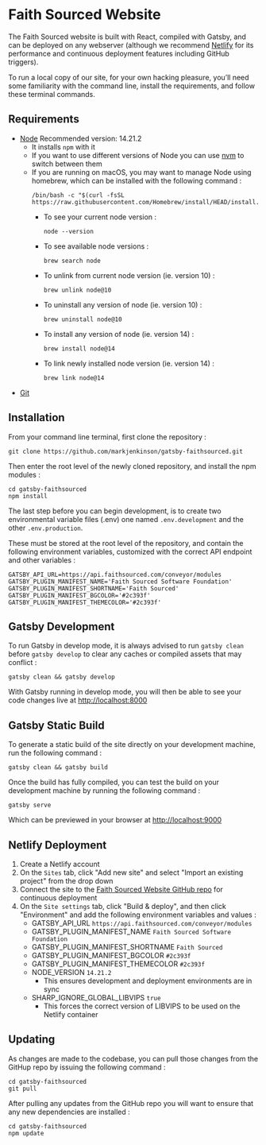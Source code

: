# Faith Sourced Website

The Faith Sourced website is built with React, compiled with Gatsby, and can be deployed on any webserver (although we recommend [Netlify](https://netlify.com) for its performance and continuous deployment features including GitHub triggers).

To run a local copy of our site, for your own hacking pleasure, you’ll need some familiarity with the command line, install the requirements, and follow these terminal commands.

## Requirements

* [Node](https://nodejs.org/en/download/) Recommended version: 14.21.2
  * It installs `npm` with it
  * If you want to use different versions of Node you can use [nvm](https://github.com/nvm-sh/nvm) to switch between them
  * If you are running on macOS, you may want to manage Node using homebrew, which can be installed with the following command : 
      ```zh
      /bin/bash -c "$(curl -fsSL https://raw.githubusercontent.com/Homebrew/install/HEAD/install.sh)"
      ```
    * To see your current node version :
        ```zh
        node --version
        ```
    * To see available node versions :
        ```zh
        brew search node
        ```
    * To unlink from current node version (ie. version 10) :
        ```zh
        brew unlink node@10
        ```
    * To uninstall any version of node (ie. version 10) :
        ```zh
        brew uninstall node@10
        ```
    * To install any version of node (ie. version 14) :
        ```zh
        brew install node@14
        ```
    * To link newly installed node version (ie. version 14) :
        ```zh
       brew link node@14
        ```
* [Git](https://git-scm.com/)

## Installation
From your command line terminal, first clone the repository :
```zh
git clone https://github.com/markjenkinson/gatsby-faithsourced.git
```
Then enter the root level of the newly cloned repository, and install the npm modules :
```zh
cd gatsby-faithsourced
npm install
```
The last step before you can begin development, is to create two environmental variable files (.env) one named `.env.development` and the other `.env.production`. 

These must be stored at the root level of the repository, and contain the following environment variables, customized with the correct API endpoint and other variables :
```zh
GATSBY_API_URL=https://api.faithsourced.com/conveyor/modules
GATSBY_PLUGIN_MANIFEST_NAME='Faith Sourced Software Foundation'
GATSBY_PLUGIN_MANIFEST_SHORTNAME='Faith Sourced'
GATSBY_PLUGIN_MANIFEST_BGCOLOR='#2c393f'
GATSBY_PLUGIN_MANIFEST_THEMECOLOR='#2c393f'
```

## Gatsby Development
To run Gatsby in develop mode, it is always advised to run `gatsby clean` before `gatsby develop` to clear any caches or compiled assets that may conflict :
```zh
gatsby clean && gatsby develop
```
With Gatsby running in develop mode, you will then be able to see your code changes live at [http://localhost:8000](http://localhost:8000)

## Gatsby Static Build
To generate a static build of the site directly on your development machine, run the following command :
```zh
gatsby clean && gatsby build
```
Once the build has fully compiled, you can test the build on your development machine by running the following command :
```zh
gatsby serve
```
Which can be previewed in your browser at [http://localhost:9000](http://localhost:9000)

## Netlify Deployment
1. Create a Netlify account
1. On the `Sites` tab, click "Add new site" and select "Import an existing project" from the drop down
1. Connect the site to the [Faith Sourced Website GitHub repo](https://github.com/markjenkinson/gatsby-faithsourced.git) for continuous deployment
1. On the `Site settings` tab, click "Build & deploy", and then click "Environment" and add the following environment variables and values :
    * GATSBY_API_URL `https://api.faithsourced.com/conveyor/modules`
    * GATSBY_PLUGIN_MANIFEST_NAME `Faith Sourced Software Foundation`
    * GATSBY_PLUGIN_MANIFEST_SHORTNAME `Faith Sourced`
    * GATSBY_PLUGIN_MANIFEST_BGCOLOR `#2c393f`
    * GATSBY_PLUGIN_MANIFEST_THEMECOLOR `#2c393f`
    * NODE_VERSION `14.21.2`
        * This ensures development and deployment environments are in sync
    * SHARP_IGNORE_GLOBAL_LIBVIPS `true`
        * This forces the correct version of LIBVIPS to be used on the Netlify container

## Updating
As changes are made to the codebase, you can pull those changes from the GitHup repo by issuing the following command :
```zh
cd gatsby-faithsourced
git pull
```
After pulling any updates from the GitHub repo you will want to ensure that any new dependencies are installed :
```zh
cd gatsby-faithsourced
npm update
```